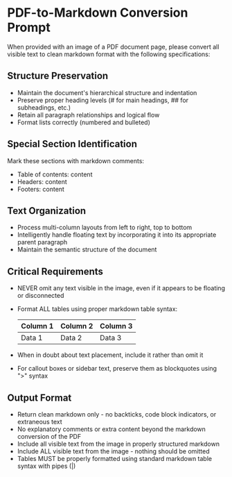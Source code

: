 # PDF-to-Markdown Conversion Prompt

When provided with an image of a PDF document page, please convert all visible text to clean markdown format with the following specifications:

## Structure Preservation

- Maintain the document's hierarchical structure and indentation
- Preserve proper heading levels (# for main headings, ## for subheadings, etc.)
- Retain all paragraph relationships and logical flow
- Format lists correctly (numbered and bulleted)

## Special Section Identification

Mark these sections with markdown comments:

- Table of contents: <!-- TOC START --> content <!-- TOC END -->
- Headers: <!-- HEADER START --> content <!-- HEADER END -->
- Footers: <!-- FOOTER START --> content <!-- FOOTER END -->

## Text Organization

- Process multi-column layouts from left to right, top to bottom
- Intelligently handle floating text by incorporating it into its appropriate parent paragraph
- Maintain the semantic structure of the document

## Critical Requirements

- NEVER omit any text visible in the image, even if it appears to be floating or disconnected
- Format ALL tables using proper markdown table syntax:

  | Column 1 | Column 2 | Column 3 |
  |----------|----------|----------|
  | Data 1   | Data 2   | Data 3   |

- When in doubt about text placement, include it rather than omit it
- For callout boxes or sidebar text, preserve them as blockquotes using ">" syntax

## Output Format

- Return clean markdown only - no backticks, code block indicators, or extraneous text
- No explanatory comments or extra content beyond the markdown conversion of the PDF
- Include all visible text from the image in properly structured markdown
- Include ALL visible text from the image - nothing should be omitted
- Tables MUST be properly formatted using standard markdown table syntax with pipes (|)
